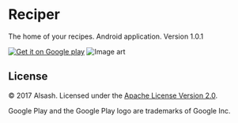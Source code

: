# Reciper

The home of your recipes. Android application. Version 1.0.1

[![Get it on Google play](/../../raw/master/jpg/art/v001/google-play-badge-small.png)][1]
![Image art](/../../raw/master/jpg/art/v001/123.png)

## License
© 2017 Alsash. Licensed under the [Apache License Version 2.0](/../../blob/master/LICENSE).

Google Play and the Google Play logo are trademarks of Google Inc.

[1]: https://play.google.com/store/apps/details?id=com.alsash.reciper
